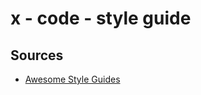 # x - code - style guide

## Sources

*   [Awesome Style Guides](https://github.com/kciter/awesome-style-guide)
